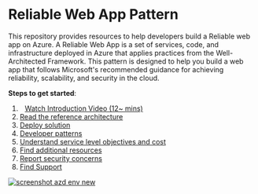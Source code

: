 # Reliable Web App Pattern

This repository provides resources to help developers build a Reliable web app on Azure. A Reliable Web App is a set of services, code, and infrastructure deployed in Azure that applies practices from the Well-Architected Framework. This pattern is designed to help you build a web app that follows Microsoft's recommended guidance for achieving reliability, scalability, and security in the cloud.

**Steps to get started**:

1. <img src="https://mvcmusicstorestorage.blob.core.windows.net/role-logos/chart image.jpg" height="10px" />[Watch Introduction Video (12~ mins)](https://microsoftapc-my.sharepoint.com/:v:/g/personal/nanil_microsoft_com/EVeC0AjLPxdBjUke0tRpe_IBua-phq4_qvFP2TcOHLtbZg?e=aQfW6o)
1. [Read the reference architecture](reliable-web-app.md)
1. [Deploy solution](implementation.md)
1. [Developer patterns](patterns.md)
1. [Understand service level objectives and cost](slo-and-cost.md)
1. [Find additional resources](additional-resources.md)
1. [Report security concerns](SECURITY.md)
1. [Find Support](SUPPORT.md)

[![screenshot azd env new](./assets/Guide/Intro-video.jpg)](https://microsoftapc-my.sharepoint.com/:v:/g/personal/nanil_microsoft_com/EaFYz80v2W1CoGKwFxbvuIEBLO6xenwwtv03apn3yv6mMg)
